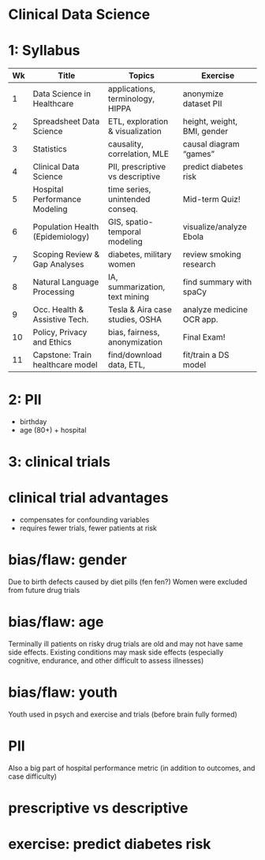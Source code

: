 # Clinical Data Science

# 1: Syllabus

Wk | Title                            | Topics                           | Exercise
---|----------------------------------|----------------------------------|------------------------------|
1  | Data Science in Healthcare       | applications, terminology, HIPPA | anonymize dataset PII
2  | Spreadsheet Data Science         | ETL, exploration & visualization | height, weight, BMI,  gender |
3  | Statistics                       | causality, correlation, MLE      | causal diagram “games” |
4  | Clinical Data Science            | PII, prescriptive vs descriptive | predict diabetes risk |
5  | Hospital Performance Modeling    | time series, unintended conseq.  | Mid-term Quiz! |
6  | Population Health (Epidemiology) | GIS, spatio-temporal modeling    | visualize/analyze Ebola |
7  | Scoping Review & Gap Analyses    | diabetes, military women         | review smoking research |
8  | Natural Language Processing      | IA, summarization, text mining   | find summary with spaCy |
9  | Occ. Health & Assistive Tech.    | Tesla & Aira case studies, OSHA  | analyze medicine OCR app. |
10 | Policy, Privacy and Ethics       | bias, fairness, anonymization    | Final Exam! |
11 | Capstone: Train healthcare model | find/download data, ETL,         | fit/train a DS model |

# 2: PII

- birthday
- age (80+) + hospital

# 3: clinical trials

# clinical trial advantages

- compensates for confounding variables
- requires fewer trials, fewer patients at risk

# bias/flaw: gender

Due to birth defects caused by diet pills (fen fen?) Women were excluded from future drug trials

# bias/flaw: age

Terminally ill patients on risky drug trials are old and may not have same side effects. Existing conditions may mask side effects (especially cognitive, endurance, and other difficult to assess illnesses)

# bias/flaw: youth

Youth used in psych and exercise and trials (before brain fully formed)

# PII

Also a big part of hospital performance metric (in addition to outcomes, and case difficulty)

# prescriptive vs descriptive

# exercise: predict diabetes risk
